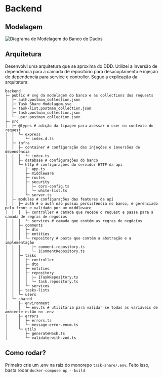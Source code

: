 # Backend

## Modelagem

![Diagrama de Modelagem do Banco de Dados](./public/Task%20Share%20Modelagem.svg)

## Arquitetura

Desenvolvi uma arquitetura que se aproxima do DDD. Utilizei a inversão de dependencia para a camada de repositório para desacoplamento e injeção de dependencia para service e controller. Segue a explicação da arquitetura:

```
backend
├─ public # svg da modelagem do banco e as collections dos requests
│  ├─ auth.postman_collection.json
│  ├─ Task Share Modelagem.svg
│  ├─ task-list.postman_collection.json
│  ├─ task.postman_collection.json
│  └─ user.postman_collection.json
├─ src
│  ├─ @types # adição da tipagem para acessar o user no contexto do request
│  │  └─ express
│  │     └─ index.d.ts
│  ├─ infra
│  │  ├─ container # configuração das injeções e inversões de dependência
│  │  │  └─ index.ts
│  │  ├─ database # configurações do banco
│  │  └─ http # configurações do servidor HTTP da api
│  │     ├─ app.ts
│  │     ├─ middleware
│  │     ├─ routes
│  │     ├─ security
│  │     │  ├─ cors-config.ts
│  │     │  └─ white-list.ts
│  │     └─ server.ts
│  ├─ modules # configurações das features da api
│  │  ├─ auth # o auth não possui persistência no banco, é gerenciado pelo front e validado por um middleware
│  │  │  ├─ controller # camada que recebe o request e passa para a camada de regras de negócios
│  │  │  └─ services # camada que contém as regras de negócios
│  │  ├─ comments
│  │  │  ├─ dto
│  │  │  ├─ entities
│  │  │  └─ repository # pasta que contém a abstração e a implementação
│  │  │     ├─ comment.repository.ts
│  │  │     └─ ICommentRepository.ts
│  │  ├─ tasks
│  │  │  ├─ controller
│  │  │  ├─ dto
│  │  │  ├─ entities
│  │  │  ├─ repository
│  │  │  │  ├─ ITaskRepository.ts
│  │  │  │  └─ task.repository.ts
│  │  │  └─ services
│  │  ├─ tasks-lists
│  │  └─ users
│  └─ shared
│     ├─ environment
│     │  └─ env.ts # utilitária para validar se todas as variáveis de ambiente estão no .env
│     ├─ errors
│     │  ├─ errors.ts
│     │  └─ message-error.enum.ts
│     └─ utils
│        ├─ generateHash.ts
│        └─ validate-with-zod.ts

```

## Como rodar?

Primeiro crie um .env na raiz do monorepo `task-share/.env`. Feito isso, basta rodar `docker-compose up --build`

